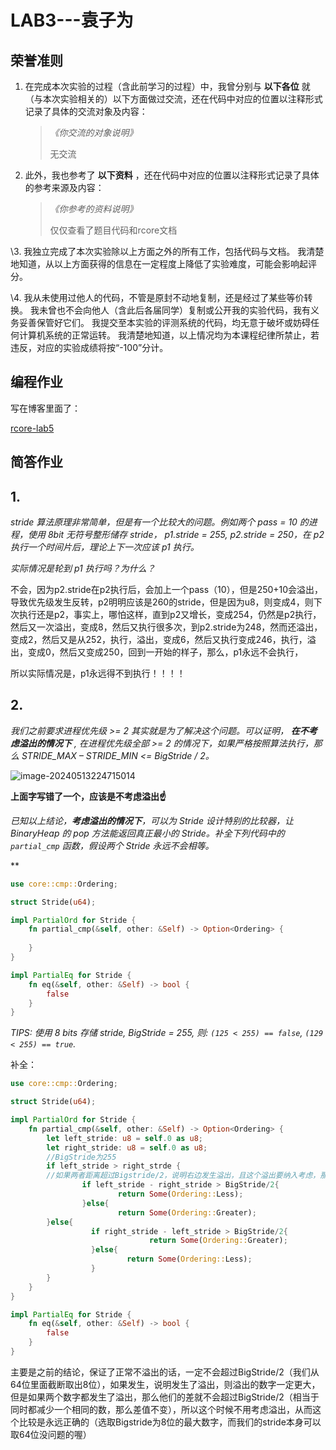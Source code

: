 # LAB3---袁子为

## 荣誉准则

1. 在完成本次实验的过程（含此前学习的过程）中，我曾分别与 **以下各位** 就（与本次实验相关的）以下方面做过交流，还在代码中对应的位置以注释形式记录了具体的交流对象及内容：

   > *《你交流的对象说明》*
   >
   > 无交流

2. 此外，我也参考了 **以下资料** ，还在代码中对应的位置以注释形式记录了具体的参考来源及内容：

   > *《你参考的资料说明》*
   >
   > 仅仅查看了题目代码和rcore文档

\3. 我独立完成了本次实验除以上方面之外的所有工作，包括代码与文档。 我清楚地知道，从以上方面获得的信息在一定程度上降低了实验难度，可能会影响起评分。

\4. 我从未使用过他人的代码，不管是原封不动地复制，还是经过了某些等价转换。 我未曾也不会向他人（含此后各届同学）复制或公开我的实验代码，我有义务妥善保管好它们。 我提交至本实验的评测系统的代码，均无意于破坏或妨碍任何计算机系统的正常运转。 我清楚地知道，以上情况均为本课程纪律所禁止，若违反，对应的实验成绩将按“-100”分计。

## 编程作业

写在博客里面了：

[rcore-lab5](https://liamy.clovy.top/article/OS_Tutorial/lab5)

## 简答作业

## 1.

*stride 算法原理非常简单，但是有一个比较大的问题。例如两个 pass = 10 的进程，使用 8bit 无符号整形储存 stride， p1.stride = 255, p2.stride = 250，在 p2 执行一个时间片后，理论上下一次应该 p1 执行。*

*实际情况是轮到 p1 执行吗？为什么？*

不会，因为p2.stride在p2执行后，会加上一个pass（10），但是250+10会溢出，导致优先级发生反转，p2明明应该是260的stride，但是因为u8，则变成4，则下次执行还是p2，事实上，哪怕这样，直到p2又增长，变成254，仍然是p2执行，然后又一次溢出，变成8，然后又执行很多次，到p2.stride为248，然而还溢出，变成2，然后又是从252，执行，溢出，变成6，然后又执行变成246，执行，溢出，变成0，然后又变成250，回到一开始的样子，那么，p1永远不会执行，

所以实际情况是，p1永远得不到执行！！！！

## 2.

*我们之前要求进程优先级 >= 2 其实就是为了解决这个问题。可以证明， **在不考虑溢出的情况下** , 在进程优先级全部 >= 2 的情况下，如果严格按照算法执行，那么 STRIDE_MAX – STRIDE_MIN <= BigStride / 2。*

![image-20240513224715014](https://cdn.jsdelivr.net/gh/KMSorSMS/picGallery@master/img/202405132247193.png)

**上面字写错了一个，应该是不考虑溢出☝️**

*已知以上结论，**考虑溢出的情况下**，可以为 Stride 设计特别的比较器，让 BinaryHeap<Stride> 的 pop 方法能返回真正最小的 Stride。补全下列代码中的 `partial_cmp` 函数，假设两个 Stride 永远不会相等。*

**

```rust
use core::cmp::Ordering;

struct Stride(u64);

impl PartialOrd for Stride {
    fn partial_cmp(&self, other: &Self) -> Option<Ordering> {
        
    }
}

impl PartialEq for Stride {
    fn eq(&self, other: &Self) -> bool {
        false
    }
}
```

*TIPS: 使用 8 bits 存储 stride, BigStride = 255, 则: `(125 < 255) == false`, `(129 < 255) == true`.*

补全：

```rust
use core::cmp::Ordering;

struct Stride(u64);

impl PartialOrd for Stride {
    fn partial_cmp(&self, other: &Self) -> Option<Ordering> {
        let left_stride: u8 = self.0 as u8;
        let right_stride: u8 = self.0 as u8;
        //BigStride为255
        if left_stride > right_strde {
        //如果两者距离超过Bigstride/2，说明右边发生溢出，且这个溢出要纳入考虑，那么实际上是左边小
		        if left_stride - right_stride > BigStride/2{
				        return Some(Ordering::Less);
		        }else{
				        return Some(Ordering::Greater);
        }else{
			      if right_stride - left_stride > BigStride/2{
							   return Some(Ordering::Greater);
			      }else{
					      return Some(Ordering::Less);
			      }
        }
    }
}

impl PartialEq for Stride {
    fn eq(&self, other: &Self) -> bool {
        false
    }
}
```

主要是之前的结论，保证了正常不溢出的话，一定不会超过BigStride/2（我们从64位里面截断取出8位），如果发生，说明发生了溢出，则溢出的数字一定更大，但是如果两个数字都发生了溢出，那么他们的差就不会超过BigStride/2（相当于同时都减少一个相同的数，那么差值不变），所以这个时候不用考虑溢出，从而这个比较是永远正确的（选取Bigstride为8位的最大数字，而我们的stride本身可以取64位没问题的喔）
